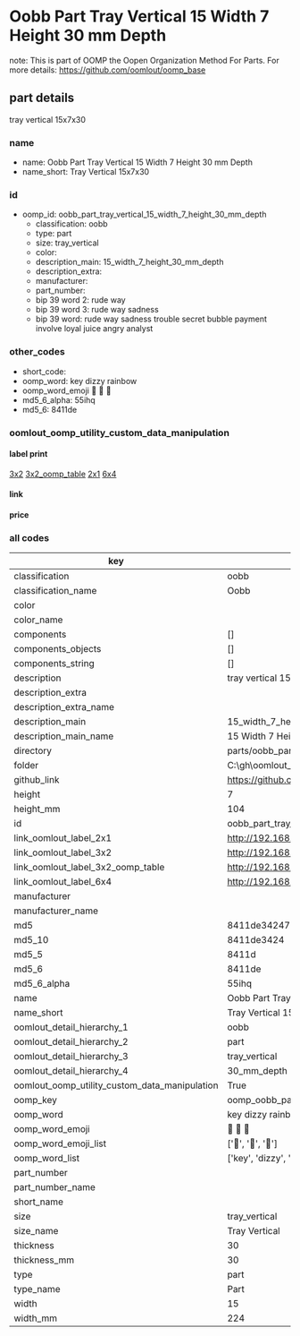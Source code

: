 # Oobb Part Tray Vertical 15 Width 7 Height 30 mm Depth  

note: This is part of OOMP the Oopen Organization Method For Parts. For more details: https://github.com/oomlout/oomp_base

##  part details
  



tray vertical 15x7x30



### name
* name: Oobb Part Tray Vertical 15 Width 7 Height 30 mm Depth
* name_short: Tray Vertical 15x7x30 
### id
* oomp_id: oobb_part_tray_vertical_15_width_7_height_30_mm_depth
  * classification: oobb
  * type: part
  * size: tray_vertical
  * color: 
  * description_main: 15_width_7_height_30_mm_depth
  * description_extra: 
  * manufacturer: 
  * part_number: 
  * bip 39 word 2: rude way
  * bip 39 word 3: rude way sadness
  * bip 39 word: rude way sadness trouble secret bubble payment involve loyal juice angry analyst

### other_codes
* short_code: 
* oomp_word: key dizzy rainbow
* oomp_word_emoji :key: :dizzy: :rainbow:
* md5_6_alpha: 55ihq
* md5_6: 8411de






### oomlout_oomp_utility_custom_data_manipulation
#### label print
[3x2](http://192.168.1.245:1112/?label=oomp%2055ihq)
[3x2_oomp_table](http://192.168.1.108:1112/?label=oomp%2055ihq)
[2x1](http://192.168.1.242:1112/?label=oomp%2055ihq)
[6x4](http://192.168.1.55:1112/?label=oomp%2055ihq)    

#### link

                              

#### price







### all codes 
| key | value |  
| --- | --- |  
| classification | oobb |  
| classification_name | Oobb |  
| color |  |  
| color_name |  |  
| components | [] |  
| components_objects | [] |  
| components_string | [] |  
| description | tray vertical 15x7x30 |  
| description_extra |  |  
| description_extra_name |  |  
| description_main | 15_width_7_height_30_mm_depth |  
| description_main_name | 15 Width 7 Height 30 mm Depth |  
| directory | parts/oobb_part_tray_vertical_15_width_7_height_30_mm_depth |  
| folder | C:\gh\oomlout_oobb_version_4_generated_parts\parts\oobb_part_tray_vertical_15_width_7_height_30_mm_depth |  
| github_link | https://github.com/oomlout/oomlout_oomp_part_src/tree/main/parts/oobb_part_tray_vertical_15_width_7_height_30_mm_depth |  
| height | 7 |  
| height_mm | 104 |  
| id | oobb_part_tray_vertical_15_width_7_height_30_mm_depth |  
| link_oomlout_label_2x1 | http://192.168.1.242:1112/?label=oomp%2055ihq |  
| link_oomlout_label_3x2 | http://192.168.1.245:1112/?label=oomp%2055ihq |  
| link_oomlout_label_3x2_oomp_table | http://192.168.1.108:1112/?label=oomp%2055ihq |  
| link_oomlout_label_6x4 | http://192.168.1.55:1112/?label=oomp%2055ihq |  
| manufacturer |  |  
| manufacturer_name |  |  
| md5 | 8411de342476343475614e917bfe05e7 |  
| md5_10 | 8411de3424 |  
| md5_5 | 8411d |  
| md5_6 | 8411de |  
| md5_6_alpha | 55ihq |  
| name | Oobb Part Tray Vertical 15 Width 7 Height 30 mm Depth |  
| name_short | Tray Vertical 15x7x30  |  
| oomlout_detail_hierarchy_1 | oobb |  
| oomlout_detail_hierarchy_2 | part |  
| oomlout_detail_hierarchy_3 | tray_vertical |  
| oomlout_detail_hierarchy_4 | 30_mm_depth |  
| oomlout_oomp_utility_custom_data_manipulation | True |  
| oomp_key | oomp_oobb_part_tray_vertical_15_width_7_height_30_mm_depth |  
| oomp_word | key dizzy rainbow |  
| oomp_word_emoji | :key: :dizzy: :rainbow: |  
| oomp_word_emoji_list | [':key:', ':dizzy:', ':rainbow:'] |  
| oomp_word_list | ['key', 'dizzy', 'rainbow'] |  
| part_number |  |  
| part_number_name |  |  
| short_name |  |  
| size | tray_vertical |  
| size_name | Tray Vertical |  
| thickness | 30 |  
| thickness_mm | 30 |  
| type | part |  
| type_name | Part |  
| width | 15 |  
| width_mm | 224 |  
